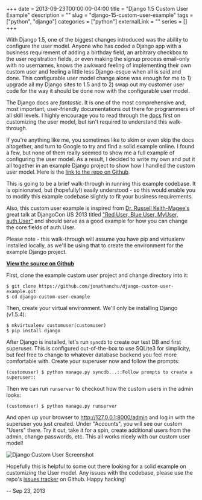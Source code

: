 +++
date = 2013-09-23T00:00:00-04:00
title = "Django 1.5 Custom User Example"
description = ""
slug = "django-15-custom-user-example"
tags = ["python", "django"]
categories = ["python"]
externalLink = ""
series = []
+++

With Django 1.5, one of the biggest changes introduced was the ability
to configure the user model. Anyone who has coded a Django app with a
business requirement of adding a birthday field, an arbitrary checkbox
to the user registration fields, or even making the signup process
email-only with no usernames, knows the awkward feeling of implementing
their own custom user and feeling a little less Django-esque when all is
said and done. This configurable user model change alone was enough for
me to 1) upgrade all my Django sites to 1.5 and to 2) swap out my
customer user code for the way it should be done now with the
configurable user model.

The Django docs are *fantastic*. It is one of the most comprehensive
and, most important, user-friendly documentations out there for
programmers of all skill levels. I highly encourage you to read through
the
[docs](https://docs.djangoproject.com/en/dev/topics/auth/customizing/#custom-users-and-the-built-in-auth-forms)
first on customizing the user model, but isn't required to understand
this walk-through.

If you're anything like me, you sometimes like to skim or even skip the
docs altogether, and turn to Google to try and find a solid example
online. I found a few, but none of them really seemed to show me a full
example of configuring the user model. As a result, I decided to write
my own and put it all together in an example Django project to show how
I handled the custom user model. Here is the [link to the repo on
Github](https://github.com/jonathanchu/django-custom-user-example).

This is going to be a brief walk-through in running this example
codebase. It is opinionated, but (hopefully!) easily understood - so
this would enable you to modify this example codebase slightly to fit
your business requirements.

Also, this custom user example is inspired from [Dr. Russell
Keith-Magee's](https://twitter.com/freakboy3742) great talk at DjangoCon
US 2013 titled ["Red User, Blue User, MyUser,
auth.User"](https://speakerdeck.com/freakboy3742/red-user-blue-user-myuser-auth-dot-user)
and should serve as a good example for how you can change the core
fields of auth.User.

Please note - this walk-through will assume you have pip and virtualenv
installed locally, as we'll be using that to create the environment for
the example Django project.

**[View the source on
Github](https://github.com/jonathanchu/django-custom-user-example)**

First, clone the example custom user project and change directory into
it:

    $ git clone https://github.com/jonathanchu/django-custom-user-example.git
    $ cd django-custom-user-example

Then, create your virtual environment. We'll only be installing Django
(v1.5.4):

    $ mkvirtualenv customuser(customuser)
    $ pip install django

After Django is installed, let's run `syncdb` to create our test DB and
first superuser. This is configured out-of-the-box to use SQLite3 for
simplicity, but feel free to change to whatever database backend you
feel more comfortable with. Create your superuser now and follow the
prompts:

    (customuser) $ python manage.py syncdb...::Follow prompts to create a superuser::

Then we can run `runserver` to checkout how the custom users in the
admin looks:

    (customuser) $ python manage.py runserver

And open up your browser to http://127.0.0.1:8000/admin and log in with
the superuser you just created. Under "Accounts", you will see our
custom "Users" there. Try it out, take it for a spin, create additional
users from the admin, change passwords, etc. This all works nicely with
our custom user model!

![Django Custom User Screenshot](http://i.imgur.com/uaG4qaH.png)

Hopefully this is helpful to some out there looking for a solid example
on customizing the User model. Any issues with the codebase, please use
the repo's [issues
tracker](https://github.com/jonathanchu/django-custom-user-example/issues)
on Github. Happy hacking!

-- Sep 23, 2013
